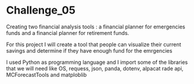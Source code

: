 # Challenge_05
Creating two financial analysis tools : a financial planner for emergencies funds and a financial planner for retirement funds.

For this project I will create a tool that people can visualize their current savings and determine if they have enough fund for the emrgencies

I used Python as programming language and I import some of the libraries that we will need like OS, requess, json, panda, dotenv, alpacat rade api, MCForecastTools and matploblib 

